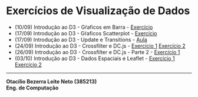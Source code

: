 # Exercícios de Visualização de Dados

* (10/09) Introdução ao D3 - Gŕaficos em Barra - [Exercício](d3_intro/movies_d3.html)
* (17/09) Introdução ao D3 - Gŕaficos Scatterplot - [Exercício](d3_scale/movies_scatter.html)
* (17/09) Introdução ao D3 - Update e Transitions - [Aula](Aulas/Aula_D3_Update/01_scatterplot.html)
* (24/09) Introdução ao D3 - Crossfilter e DC.js - [Exercício 1](d3_crossfilter/acoes.html) [Exercício 2](d3_crossfilter/movies_d3_dc.html)
* (26/09) Introdução ao D3 - Crossfilter e DC.js - Parte 2 - [Exercício 1](d3_crossfilter_2/earthquakes.html)
* (03/10) Introdução ao D3 - Dados Espaciais e Leaflet - [Exercício 1](d3_crossfilter_2/earthquakes.html) [Exercício 2](d3_crossfilter_2/chicago.html)


---

**Otacílio Bezerra Leite Neto (385213)**  
__Eng. de Computação__